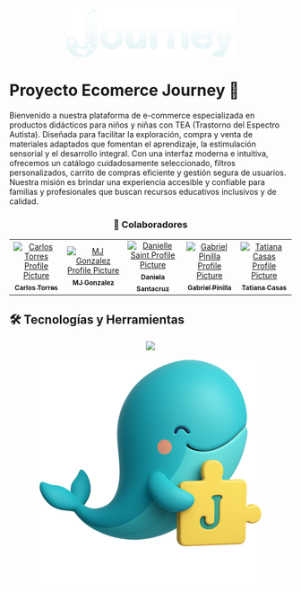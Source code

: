 <p align="center">
<img src="./assets/images/logo1.png" width="60%;" alt="journey"/>
</p>


# Proyecto Ecomerce Journey 🐋

Bienvenido a nuestra plataforma de e-commerce especializada en productos didácticos para niños y niñas con TEA (Trastorno del Espectro Autista). Diseñada para facilitar la exploración, compra y venta de materiales adaptados que fomentan el aprendizaje, la estimulación sensorial y el desarrollo integral. Con una interfaz moderna e intuitiva, ofrecemos un catálogo cuidadosamente seleccionado, filtros personalizados, carrito de compras eficiente y gestión segura de usuarios. Nuestra misión es brindar una experiencia accesible y confiable para familias y profesionales que buscan recursos educativos inclusivos y de calidad.

<h3 style="text-align:center;" align="center">🤝 Colaboradores</h3> 

<table align="center">
<tr>

<td align="center">
<a href="https://github.com/httpsmarioooo">
<img src="https://avatars.githubusercontent.com/u/111519152?v=4" width="100px;" alt="Carlos Torres Profile Picture"/><br>
<sub>
<b>Carlos Torres</b>
</sub>
</a>
</td>

<td align="center">
<a href="https://github.com/CodingtheMJ">
<img src="https://avatars.githubusercontent.com/u/204398237?v=4" width="100px;" alt="MJ Gonzalez Profile Picture"/><br>
<sub>
<b>MJ Gonzalez</b>
</sub>
</a>
</td>

<td align="center">
<a href="https://github.com/DanielleSaint">
<img src="https://avatars.githubusercontent.com/u/91141663?v=4" width="100px;" alt="Danielle Saint Profile Picture"/><br>
<sub>
<b>Daniela Santacruz</b>
</sub>
</a>
</td>

<td align="center">
<a href="https://github.com/gabriel-pinilla-c">
<img src="https://avatars.githubusercontent.com/u/165109912?v=4" width="100px;" alt="Gabriel Pinilla Profile Picture"/><br>
<sub>
<b>Gabriel Pinilla</b>
</sub>
</a>
</td>

<td align="center">
<a href="https://github.com/Tatiana-Casas">
<img src="https://avatars.githubusercontent.com/u/204398160?v=4" width="100px;" alt="Tatiana Casas Profile Picture"/><br>
<sub>
<b>Tatiana Casas</b>
</sub>
</a>
</td>

</tr>
</table>

## 🛠 Tecnologías y Herramientas

<p align="center">
  <a href="https://skillicons.dev">
    <img src="https://skillicons.dev/icons?i=git,kubernetes,docker,c,vim" />
  </a>
</p>

<p align="center">
<img src="./assets/images/BLUET.png" width=400px>
</p>
